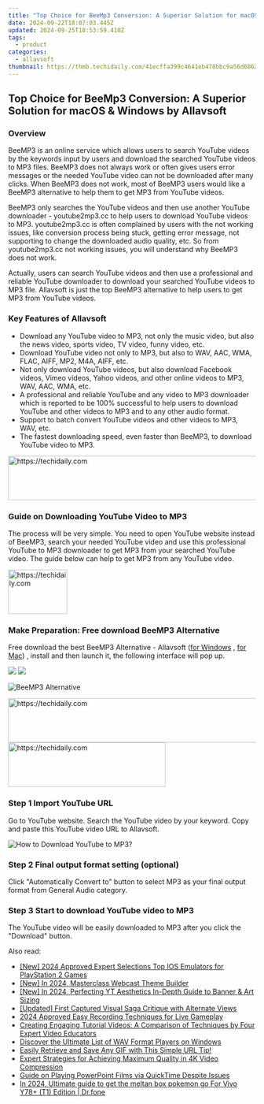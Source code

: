 ```yaml
---
title: "Top Choice for BeeMp3 Conversion: A Superior Solution for macOS & Windows by Allavsoft"
date: 2024-09-22T18:07:03.445Z
updated: 2024-09-25T18:53:59.410Z
tags:
  - product
categories:
  - allavsoft
thumbnail: https://thmb.techidaily.com/41ecffa399c4641eb478bbc9a56d686246cf56f4215b22a2996b87e8b085b0a4.jpg
---
```


## Top Choice for BeeMp3 Conversion: A Superior Solution for macOS & Windows by Allavsoft

### Overview

BeeMP3 is an online service which allows users to search YouTube videos by the keywords input by users and download the searched YouTube videos to MP3 files. BeeMP3 does not always work or often gives users error messages or the needed YouTube video can not be downloaded after many clicks. When BeeMP3 does not work, most of BeeMP3 users would like a BeeMP3 alternative to help them to get MP3 from YouTube videos.

BeeMP3 only searches the YouTube videos and then use another YouTube downloader - youtube2mp3.cc to help users to download YouTube videos to MP3\. youtube2mp3.cc is often complained by users with the not working issues, like conversion process being stuck, getting error message, not supporting to change the downloaded audio quality, etc. So from youtube2mp3.cc not working issues, you will understand why BeeMP3 does not work.

Actually, users can search YouTube videos and then use a professional and reliable YouTube downloader to download your searched YouTube videos to MP3 file. Allavsoft is just the top BeeMP3 alternative to help users to get MP3 from YouTube videos.

### Key Features of Allavsoft

* Download any YouTube video to MP3, not only the music video, but also the news video, sports video, TV video, funny video, etc.
* Download YouTube video not only to MP3, but also to WAV, AAC, WMA, FLAC, AIFF, MP2, M4A, AIFF, etc.
* Not only download YouTube videos, but also download Facebook videos, Vimeo videos, Yahoo videos, and other online videos to MP3, WAV, AAC, WMA, etc.
* A professional and reliable YouTube and any video to MP3 downloader which is reported to be 100% successful to help users to download YouTube and other videos to MP3 and to any other audio format.
* Support to batch convert YouTube videos and other videos to MP3, WAV, etc.
* The fastest downloading speed, even faster than BeeMP3, to download YouTube video to MP3.

<!-- affiliate ads begin -->
<a href="https://imp.i357552.net/c/5597632/1006793/11832" target="_top" id="1006793">
  <img src="//a.impactradius-go.com/display-ad/11832-1006793" border="0" alt="https://techidaily.com" width="728" height="90"/>
</a>
<img height="0" width="0" src="https://imp.i357552.net/i/5597632/1006793/11832" style="position:absolute;visibility:hidden;" border="0" />
<!-- affiliate ads end -->

### Guide on Downloading YouTube Video to MP3

The process will be very simple. You need to open YouTube website instead of BeeMP3, search your needed YouTube video and use this professional YouTube to MP3 downloader to get MP3 from your searched YouTube video. The guide below can help to get MP3 from any YouTube video.

<!-- affiliate ads begin -->
<a href="https://aligracehair.sjv.io/c/5597632/2135363/19272" target="_top" id="2135363">
  <img src="//a.impactradius-go.com/display-ad/19272-2135363" border="0" alt="https://techidaily.com" width="120" height="90"/>
</a>
<img height="0" width="0" src="https://aligracehair.sjv.io/i/5597632/2135363/19272" style="position:absolute;visibility:hidden;" border="0" />
<!-- affiliate ads end -->

### Make Preparation: Free download BeeMP3 Alternative

Free download the best BeeMP3 Alternative - Allavsoft ([for Windows](https://tools.techidaily.com/allavsoft/products/) , [for Mac](https://tools.techidaily.com/allavsoft/products/)) , install and then launch it, the following interface will pop up.

[![](https://www.allavsoft.com/how-to/../images/how-to/free-download-win.jpg)](https://tools.techidaily.com/allavsoft/products/) [![](https://www.allavsoft.com/how-to/../images/how-to/free-download-mac.jpg)](https://tools.techidaily.com/allavsoft/products/)

![BeeMP3 Alternative](https://www.allavsoft.com/how-to/../images/allavsoft/screen-shot-600.jpg)

<!-- affiliate ads begin -->
<a href="https://aligracehair.sjv.io/c/5597632/2087267/19272" target="_top" id="2087267">
  <img src="//a.impactradius-go.com/display-ad/19272-2087267" border="0" alt="https://techidaily.com" width="728" height="90"/>
</a>
<img height="0" width="0" src="https://aligracehair.sjv.io/i/5597632/2087267/19272" style="position:absolute;visibility:hidden;" border="0" />
<!-- affiliate ads end -->

<!-- affiliate ads begin -->
<a href="https://bluettius.sjv.io/c/5597632/2139113/17108" target="_top" id="2139113">
  <img src="//a.impactradius-go.com/display-ad/17108-2139113" border="0" alt="https://techidaily.com" width="320" height="90"/>
</a>
<img height="0" width="0" src="https://bluettius.sjv.io/i/5597632/2139113/17108" style="position:absolute;visibility:hidden;" border="0" />
<!-- affiliate ads end -->

### Step 1 Import YouTube URL

Go to YouTube website. Search the YouTube video by your keyword. Copy and paste this YouTube video URL to Allavsoft.

![How to Download YouTube to MP3?](https://www.allavsoft.com/how-to/../images/how-to/download-rtmp-video/download-rtmp-video.jpg)

### Step 2 Final output format setting (optional)

Click "Automatically Convert to" button to select MP3 as your final output format from General Audio category.

### Step 3 Start to download YouTube video to MP3

The YouTube video will be easily downloaded to MP3 after you click the "Download" button.

<ins class="adsbygoogle"
     style="display:block"
     data-ad-format="autorelaxed"
     data-ad-client="ca-pub-7571918770474297"
     data-ad-slot="1223367746"></ins>

<ins class="adsbygoogle"
     style="display:block"
     data-ad-client="ca-pub-7571918770474297"
     data-ad-slot="8358498916"
     data-ad-format="auto"
     data-full-width-responsive="true"></ins>

<span class="atpl-alsoreadstyle">Also read:</span>
<div><ul>
<li><a href="https://on-screen-recording.techidaily.com/new-2024-approved-expert-selections-top-ios-emulators-for-playstation-2-games/"><u>[New] 2024 Approved Expert Selections Top IOS Emulators for PlayStation 2 Games</u></a></li>
<li><a href="https://vp-tips.techidaily.com/new-in-2024-masterclass-webcast-theme-builder/"><u>[New] In 2024, Masterclass Webcast Theme Builder</u></a></li>
<li><a href="https://youtube-blog.techidaily.com/n-2024-perfecting-yt-aesthetics-in-depth-guide-to-banner-and-art-sizing/"><u>[New] In 2024, Perfecting YT Aesthetics In-Depth Guide to Banner & Art Sizing</u></a></li>
<li><a href="https://screen-capture.techidaily.com/updated-first-captured-visual-saga-critique-with-alternate-views/"><u>[Updated] First Captured Visual Saga Critique with Alternate Views</u></a></li>
<li><a href="https://screen-activity-recording.techidaily.com/2024-approved-easy-recording-techniques-for-live-gameplay/"><u>2024 Approved Easy Recording Techniques for Live Gameplay</u></a></li>
<li><a href="https://win-web.techidaily.com/creating-engaging-tutorial-videos-a-comparison-of-techniques-by-four-expert-video-educators/"><u>Creating Engaging Tutorial Videos: A Comparison of Techniques by Four Expert Video Educators</u></a></li>
<li><a href="https://win-web.techidaily.com/discover-the-ultimate-list-of-wav-format-players-on-windows/"><u>Discover the Ultimate List of WAV Format Players on Windows</u></a></li>
<li><a href="https://win-web.techidaily.com/easily-retrieve-and-save-any-gif-with-this-simple-url-tip/"><u>Easily Retrieve and Save Any GIF with This Simple URL Tip!</u></a></li>
<li><a href="https://win-web.techidaily.com/expert-strategies-for-achieving-maximum-quality-in-4k-video-compression/"><u>Expert Strategies for Achieving Maximum Quality in 4K Video Compression</u></a></li>
<li><a href="https://win-web.techidaily.com/guide-on-playing-powerpoint-films-via-quicktime-despite-issues/"><u>Guide on Playing PowerPoint Films via QuickTime Despite Issues</u></a></li>
<li><a href="https://change-location.techidaily.com/in-2024-ultimate-guide-to-get-the-meltan-box-pokemon-go-for-vivo-y78plus-t1-edition-drfone-by-drfone-virtual-android/"><u>In 2024, Ultimate guide to get the meltan box pokemon go For Vivo Y78+ (T1) Edition | Dr.fone</u></a></li>
</ul></div>

